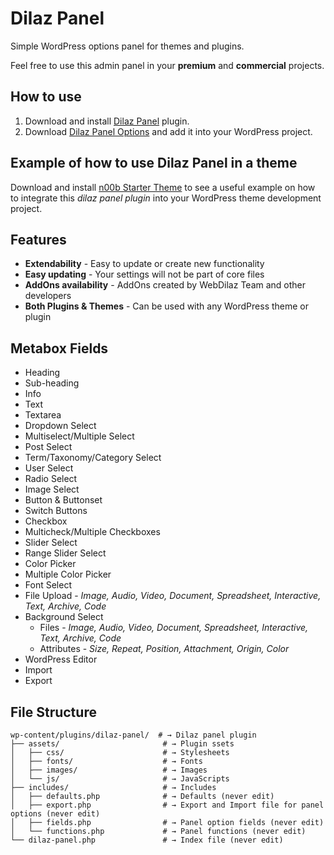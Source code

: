 # Dilaz Panel
Simple WordPress options panel for themes and plugins.

Feel free to use this admin panel in your __premium__ and __commercial__ projects.

## How to use
1. Download and install [Dilaz Panel](https://github.com/Rodgath/Dilaz-Panel-Plugin/archive/master.zip) plugin.
2. Download [Dilaz Panel Options](https://github.com/Rodgath/Dilaz-Panel-Options) and add it into your WordPress project. 

## Example of how to use Dilaz Panel in a theme
Download and install [n00b Starter Theme](https://github.com/Rodgath/n00b-Theme) to see a useful example on how to integrate this *dilaz panel plugin* into your WordPress theme development project.

## Features
* __Extendability__ - Easy to update or create new functionality 
* __Easy updating__ - Your settings will not be part of core files
* __AddOns availability__ - AddOns created by WebDilaz Team and other developers
* __Both Plugins & Themes__ - Can be used with any WordPress theme or plugin

## Metabox Fields
* Heading
* Sub-heading
* Info
* Text
* Textarea
* Dropdown Select 
* Multiselect/Multiple Select
* Post Select
* Term/Taxonomy/Category Select
* User Select
* Radio Select
* Image Select
* Button & Buttonset
* Switch Buttons
* Checkbox
* Multicheck/Multiple Checkboxes
* Slider Select
* Range Slider Select
* Color Picker
* Multiple Color Picker
* Font Select
* File Upload - *Image, Audio, Video, Document, Spreadsheet, Interactive, Text, Archive, Code*
* Background Select
	* Files - *Image, Audio, Video, Document, Spreadsheet, Interactive, Text, Archive, Code*
	* Attributes - *Size, Repeat, Position, Attachment, Origin, Color*
* WordPress Editor
* Import
* Export

## File Structure
```
wp-content/plugins/dilaz-panel/  # → Dilaz panel plugin
├── assets/                       # → Plugin ssets
│   ├── css/                      # → Stylesheets
│   ├── fonts/                    # → Fonts
│   ├── images/                   # → Images
│   └── js/                       # → JavaScripts
├── includes/                     # → Includes
│   ├── defaults.php              # → Defaults (never edit)
│   ├── export.php                # → Export and Import file for panel options (never edit)
│   ├── fields.php                # → Panel option fields (never edit)
│   └── functions.php             # → Panel functions (never edit)
└── dilaz-panel.php               # → Index file (never edit)
```


